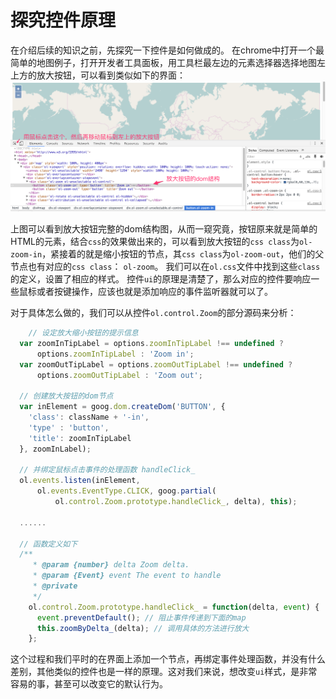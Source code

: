 # 探究控件原理
在介绍后续的知识之前，先探究一下控件是如何做成的。 在chrome中打开一个最简单的地图例子，打开开发者工具面板，用工具栏最左边的元素选择器选择地图左上方的放大按钮，可以看到类似如下的界面：
![zoomin-dom结构](../img/zoomin-dom.png)

上图可以看到放大按钮完整的dom结构图，从而一窥究竟，按钮原来就是简单的HTML的元素，结合`css`的效果做出来的，可以看到放大按钮的`css class`为`ol-zoom-in`，紧接着的就是缩小按钮的节点，其`css class`为`ol-zoom-out`，他们的父节点也有对应的`css class`： `ol-zoom`。 我们可以在`ol.css`文件中找到这些`class`的定义，设置了相应的样式。 控件`ui`的原理是清楚了，那么对应的控件要响应一些鼠标或者按键操作，应该也就是添加响应的事件监听器就可以了。

对于具体怎么做的，我们可以从控件`ol.control.Zoom`的部分源码来分析：

```javascript
	// 设定放大缩小按钮的提示信息
  var zoomInTipLabel = options.zoomInTipLabel !== undefined ?
      options.zoomInTipLabel : 'Zoom in';
  var zoomOutTipLabel = options.zoomOutTipLabel !== undefined ?
      options.zoomOutTipLabel : 'Zoom out';

  // 创建放大按钮的dom节点
  var inElement = goog.dom.createDom('BUTTON', {
    'class': className + '-in',
    'type' : 'button',
    'title': zoomInTipLabel
  }, zoomInLabel);

  // 并绑定鼠标点击事件的处理函数 handleClick_
  ol.events.listen(inElement,
      ol.events.EventType.CLICK, goog.partial(
          ol.control.Zoom.prototype.handleClick_, delta), this);

  ......

  // 函数定义如下
  /**
	 * @param {number} delta Zoom delta.
	 * @param {Event} event The event to handle
	 * @private
	 */
	ol.control.Zoom.prototype.handleClick_ = function(delta, event) {
	  event.preventDefault(); // 阻止事件传递到下面的map
	  this.zoomByDelta_(delta);	// 调用具体的方法进行放大
	};
```
这个过程和我们平时的在界面上添加一个节点，再绑定事件处理函数，并没有什么差别，其他类似的控件也是一样的原理。这对我们来说，想改变`ui`样式，是非常容易的事，甚至可以改变它的默认行为。


